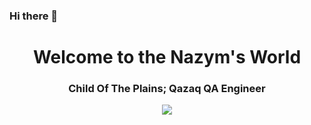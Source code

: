 ### Hi there 👋
<h1 align="center">Welcome to the Nazym's World</h1>
<h3 align="center">Child Of The Plains; Qazaq QA Engineer</h3>
<p align="center">
  <img src="https://cdn.pixabay.com/photo/2022/04/18/17/08/universe-7141060_1280.jpg">
</p>
  
